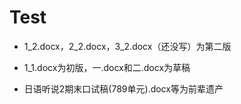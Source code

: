 # Test

- 1_2.docx，2_2.docx，3_2.docx（还没写）为第二版

- 1_1.docx为初版，一.docx和二.docx为草稿

- 日语听说2期末口试稿(789单元).docx等为前辈遗产
